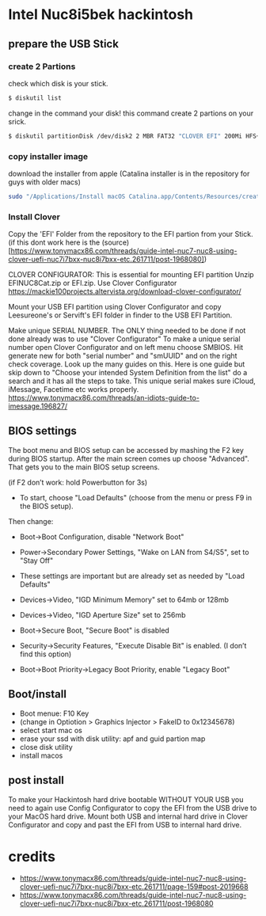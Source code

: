 # Intel Nuc8i5bek hackintosh


## prepare the USB Stick
### create 2 Partions

check which disk is your stick.
```bash
$ diskutil list 
```
change in the command your disk!
this command create 2 partions on your srick.

```bash
$ diskutil partitionDisk /dev/disk2 2 MBR FAT32 "CLOVER EFI" 200Mi HFS+J "install_osx" R 
```

### copy installer image
download the installer from apple (Catalina installer is in the repository for guys with older macs)
```bash
sudo "/Applications/Install macOS Catalina.app/Contents/Resources/createinstallmedia" --volume  /Volumes/install_osx --nointeraction
```

### Install Clover
Copy the 'EFI' Folder from the repository to the EFI partion from your Stick. (if this dont work here is the (source)[https://www.tonymacx86.com/threads/guide-intel-nuc7-nuc8-using-clover-uefi-nuc7i7bxx-nuc8i7bxx-etc.261711/post-1968080])

CLOVER CONFIGURATOR: This is essential for mounting EFI partition
Unzip EFINUC8Cat.zip or EFI.zip. Use Clover Configurator https://mackie100projects.altervista.org/download-clover-configurator/ 

Mount your USB EFI partition using Clover Configurator and copy Leesureone's or Servift's EFI folder in finder to the USB EFI Partition.

Make unique SERIAL NUMBER. The ONLY thing needed to be done if not done already was to use "Clover Configurator" To make a unique serial number open Clover Configurator and on left menu choose SMBIOS. 
Hit generate new for both "serial number" and "smUUID" and on the right check coverage. Look up the many guides on this. Here is one guide but skip down to "Choose your intended System Definition from the list" do a search and it has all the steps to take. This unique serial makes sure iCloud, iMessage, Facetime etc works properly. https://www.tonymacx86.com/threads/an-idiots-guide-to-imessage.196827/


## BIOS settings
The boot menu and BIOS setup can be accessed by mashing the F2 key during BIOS startup. After the main screen comes up choose "Advanced". That gets you to the main BIOS setup screens.

(if F2 don’t work: hold Powerbutton for 3s)

- To start, choose "Load Defaults" (choose from the menu or press F9 in the BIOS setup).

Then change:
- Boot->Boot Configuration, disable "Network Boot"
- Power->Secondary Power Settings, "Wake on LAN from S4/S5", set to "Stay Off"

- These settings are important but are already set as needed by "Load Defaults"
- Devices->Video, "IGD Minimum Memory" set to 64mb or 128mb
- Devices->Video, "IGD Aperture Size" set to 256mb
- Boot->Secure Boot, "Secure Boot" is disabled
- Security->Security Features, "Execute Disable Bit" is enabled. (I don’t find this option)

- Boot->Boot Priority->Legacy Boot Priority, enable "Legacy Boot"

## Boot/install
- Boot menue: F10 Key
- (change in Optiotion > Graphics Injector > FakeID to 0x12345678)
- select start mac os
- erase your ssd with disk utility: apf and guid partion map
- close disk utility
- install macos

## post install

To make your Hackintosh hard drive bootable WITHOUT YOUR USB you need to again use Config Configurator to copy the EFI from the USB drive to your MacOS hard drive. Mount both USB and internal hard drive in Clover Configurator and copy and past the EFI from USB to internal hard drive. 

# credits
- https://www.tonymacx86.com/threads/guide-intel-nuc7-nuc8-using-clover-uefi-nuc7i7bxx-nuc8i7bxx-etc.261711/page-159#post-2019668
- https://www.tonymacx86.com/threads/guide-intel-nuc7-nuc8-using-clover-uefi-nuc7i7bxx-nuc8i7bxx-etc.261711/post-1968080
